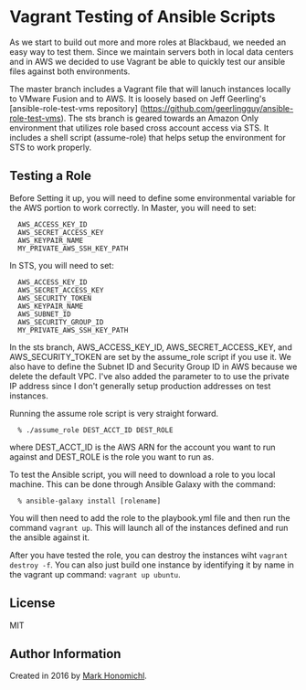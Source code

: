 # Vagrant Testing of Ansible Scripts
As we start to build out more and more roles at Blackbaud, we needed an easy way to test them.  Since we maintain servers both in local data centers and in AWS we decided to use Vagrant be able to quickly test our ansible files against both environments.

The master branch includes a Vagrant file that will lanuch instances locally to VMware Fusion and to AWS.  It is loosely based on Jeff Geerling's [ansible-role-test-vms repository] (https://github.com/geerlingguy/ansible-role-test-vms).  The sts branch is geared towards an Amazon Only environment that utilizes role based cross account access via STS.  It includes a shell script (assume-role) that helps setup the environment for STS to work properly.

## Testing a Role
Before Setting it up, you will need to define some environmental variable for the AWS portion to work correctly.  In Master, you will need to set:

      AWS_ACCESS_KEY_ID
      AWS_SECRET_ACCESS_KEY
      AWS_KEYPAIR_NAME
      MY_PRIVATE_AWS_SSH_KEY_PATH
      
In STS, you will need to set: 

      AWS_ACCESS_KEY_ID
      AWS_SECRET_ACCESS_KEY
      AWS_SECURITY_TOKEN
      AWS_KEYPAIR_NAME
      AWS_SUBNET_ID
      AWS_SECURITY_GROUP_ID
      MY_PRIVATE_AWS_SSH_KEY_PATH

In the sts branch, AWS_ACCESS_KEY_ID, AWS_SECRET_ACCESS_KEY, and AWS_SECURITY_TOKEN are set by the assume_role script if you use it.  We also have to define the Subnet ID and Security Group ID in AWS because we delete the default VPC.  I've also added the parameter to to use the private IP address since I don't generally setup production addresses on test instances.

Running the assume role script is very straight forward.  

      % ./assume_role DEST_ACCT_ID DEST_ROLE

where DEST_ACCT_ID is the AWS ARN for the account you want to run against and DEST_ROLE is the role you want to run as.

To test the Ansible script, you will need to download a role to you local machine.  This can be done through Ansible Galaxy with the command:    
      
      % ansible-galaxy install [rolename]
      
    
You will then need to add the role to the playbook.yml file and then run the command `vagrant up`.  This will launch all of the instances defined and run the ansible against it.  

After you have tested the role, you can destroy the instances wiht `vagrant destroy -f`.  You can also just build one instance by identifying it by name in the vagrant up command: `vagrant up ubuntu`.

## License

MIT

## Author Information

Created in 2016 by [Mark Honomichl](http://marsdominion.com/).